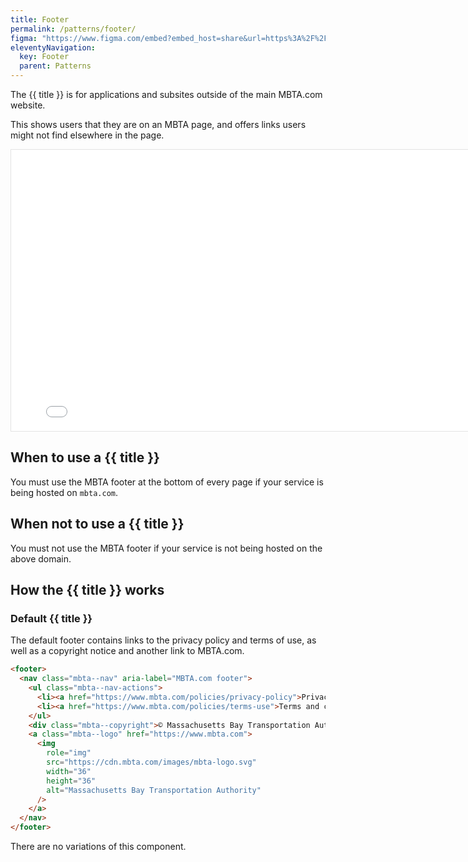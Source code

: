 ```yaml
---
title: Footer
permalink: /patterns/footer/
figma: "https://www.figma.com/embed?embed_host=share&url=https%3A%2F%2Fwww.figma.com%2Fdesign%2FIupfoRXJNItGDD8ZaZCxDz%2FDRAFT%253A-Rider-facing-Design-System%3Fnode-id%3D679-20&%26t%3DtmHlFMXSdzDGXYaK-1"
eleventyNavigation:
  key: Footer
  parent: Patterns
---
```


<p class="text-2xl">The {{ title }} is for applications and subsites outside of the main MBTA.com website.</p>

This shows users that they are on an MBTA page, and offers links users might not find elsewhere in the page.

<iframe style="border: 1px solid rgba(0, 0, 0, 0.1);" width="800" height="450" src={{figma}} allowfullscreen></iframe>

## When to use a {{ title }}

You must use the MBTA footer at the bottom of every page if your service is being hosted on `mbta.com`.

## When not to use a {{ title }}

You must not use the MBTA footer if your service is not being hosted on the above domain.

## How the {{ title }} works

### Default {{ title }}

The default footer contains links to the privacy policy and terms of use, as well as a copyright notice and another link to MBTA.com.

```html
<footer>
  <nav class="mbta--nav" aria-label="MBTA.com footer">
    <ul class="mbta--nav-actions">
      <li><a href="https://www.mbta.com/policies/privacy-policy">Privacy</a></li>
      <li><a href="https://www.mbta.com/policies/terms-use">Terms and conditions</a></li>
    </ul>
    <div class="mbta--copyright">© Massachusetts Bay Transportation Authority, all rights reserved.</div>
    <a class="mbta--logo" href="https://www.mbta.com">
      <img 
        role="img"
        src="https://cdn.mbta.com/images/mbta-logo.svg"
        width="36"
        height="36"
        alt="Massachusetts Bay Transportation Authority"
      />
    </a>
  </nav>
</footer>
```

There are no variations of this component.
